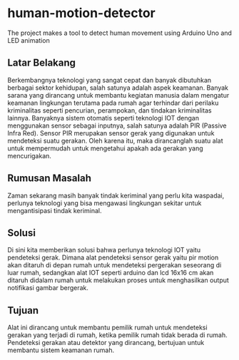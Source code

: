 # human-motion-detector
The project makes a tool to detect human movement using Arduino Uno and LED animation


<h2>Latar Belakang</h2
<p>
  Berkembangnya teknologi yang sangat cepat  dan banyak dibutuhkan berbagai sektor kehidupan, salah satunya adalah aspek keamanan. Banyak sarana yang dirancang untuk membantu kegiatan manusia dalam mengatur keamanan lingkungan terutama pada rumah agar terhindar dari perilaku kriminalitas seperti pencurian, perampokan, dan tindakan kriminalitas lainnya. Banyaknya sistem otomatis seperti teknologi IOT dengan menggunakan sensor sebagai inputnya, salah satunya adalah PIR (Passive Infra Red). Sensor PIR merupakan sensor gerak yang digunakan untuk mendeteksi suatu gerakan. Oleh karena itu, maka dirancanglah suatu alat untuk mempermudah untuk mengetahui apakah ada gerakan yang mencurigakan.
</p>

<h2>Rumusan Masalah</h2
<p>
  Zaman sekarang masih banyak tindak keriminal yang perlu kita waspadai, perlunya teknologi yang bisa mengawasi lingkungan sekitar untuk mengantisipasi tindak keriminal.
</p>

<h2>Solusi</h2
<p>
  Di sini kita memberikan solusi bahwa perlunya teknologi IOT yaitu pendeteksi gerak. Dimana alat pendeteksi sensor gerak yaitu pir motion akan ditaruh di depan rumah untuk mendeteksi pergerakan seseorang di luar rumah, sedangkan alat IOT seperti arduino dan lcd 16x16 cm akan ditaruh didalam rumah untuk melakukan proses untuk menghasilkan output notifikasi gambar bergerak.
</p>
  
<h2>Tujuan</h2
<p>
  Alat ini dirancang untuk membantu pemilik rumah untuk mendeteksi gerakan yang terjadi di rumah, ketika pemilik rumah tidak berada di rumah. Pendeteksi gerakan atau detektor yang dirancang, bertujuan untuk membantu sistem keamanan rumah.
</p>




